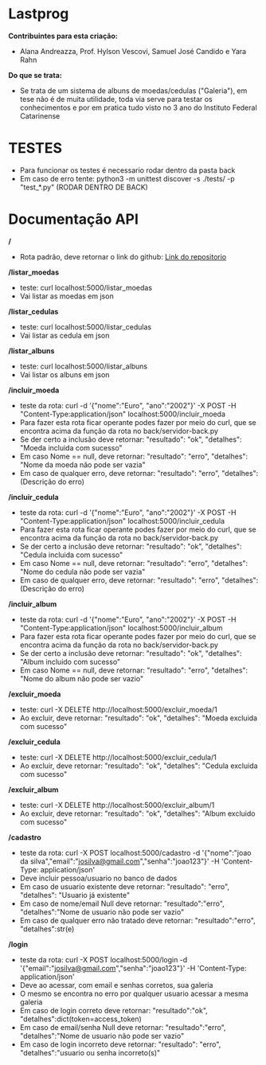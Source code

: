 # Lastprog
**Contribuintes para esta criação:**
- Alana Andreazza, Prof. Hylson Vescovi, Samuel José Candido e Yara Rahn

**Do que se trata:**
- Se trata de um sistema de albuns de moedas/cedulas ("Galeria"), em tese não é de muita utilidade, toda via serve para testar os conhecimentos e por em pratica tudo visto no 3 ano do Instituto Federal Catarinense 

# TESTES

- Para funcionar os testes é necessario rodar dentro da pasta back
- Em caso de erro tente: python3 -m unittest discover -s ./tests/ -p "test_*.py" (RODAR DENTRO DE BACK)

# Documentação API

**/**
- Rota padrão, deve retornar o link do github: [Link do repositorio](https://github.com/SamuelCandido/lastprog)

**/listar_moedas**
- teste: curl localhost:5000/listar_moedas
- Vai listar as moedas em json

**/listar_cedulas**
- teste: curl localhost:5000/listar_cedulas
- Vai listar as cedula em json

**/listar_albuns**
- teste: curl localhost:5000/listar_albuns
- Vai listar os albuns em json

**/incluir_moeda**
- teste da rota: curl -d '{"nome":"Euro", "ano":"2002"}' -X POST -H "Content-Type:application/json" localhost:5000/incluir_moeda
- Para fazer esta rota ficar operante podes fazer por meio do curl, que se encontra acima da função da rota no back/servidor-back.py
- Se der certo a inclusão deve retornar: "resultado": "ok",  "detalhes": "Moeda incluida com sucesso"
- Em caso Nome == null, deve retornar: "resultado": "erro",  "detalhes": "Nome da moeda não pode ser vazia"
- Em caso de qualquer erro, deve retornar: "resultado": "erro",  "detalhes": (Descrição do erro)

**/incluir_cedula**
- teste da rota: curl -d '{"nome":"Euro", "ano":"2002"}' -X POST -H "Content-Type:application/json" localhost:5000/incluir_cedula
- Para fazer esta rota ficar operante podes fazer por meio do curl, que se encontra acima da função da rota no back/servidor-back.py
- Se der certo a inclusão deve retornar: "resultado": "ok",  "detalhes": "Cedula incluida com sucesso"
- Em caso Nome == null, deve retornar: "resultado": "erro",  "detalhes": "Nome do cedula não pode ser vazia"
- Em caso de qualquer erro, deve retornar: "resultado": "erro",  "detalhes": (Descrição do erro)

**/incluir_album**
- teste da rota: curl -d '{"nome":"Euro", "ano":"2002"}' -X POST -H "Content-Type:application/json" localhost:5000/incluir_album
- Para fazer esta rota ficar operante podes fazer por meio do curl, que se encontra acima da função da rota no back/servidor-back.py
- Se der certo a inclusão deve retornar: "resultado": "ok",  "detalhes": "Album incluido com sucesso"
- Em caso Nome == null, deve retornar: "resultado": "erro",  "detalhes": "Nome do album não pode ser vazio"

**/excluir_moeda**
- teste: curl -X DELETE http://localhost:5000/excluir_moeda/1
- Ao excluir, deve retornar: "resultado": "ok", "detalhes": "Moeda excluida com sucesso"

**/excluir_cedula**
- teste: curl -X DELETE http://localhost:5000/excluir_cedula/1
- Ao excluir, deve retornar: "resultado": "ok", "detalhes": "Cedula excluida com sucesso"

**/excluir_album**
- teste: curl -X DELETE http://localhost:5000/excluir_album/1
- Ao excluir, deve retornar: "resultado": "ok", "detalhes": "Album excluido com sucesso"

**/cadastro**
- teste da rota: curl -X POST localhost:5000/cadastro -d '{"nome":"joao da silva","email":"josilva@gmail.com","senha":"joao123"}' -H 'Content-Type: application/json'
- Deve incluir pessoa/usuario no banco de dados
- Em caso de usuario existente deve retornar: "resultado": "erro", "detalhes": "Usuario já existente"
- Em caso de nome/email Null deve retornar: "resultado":"erro", "detalhes":"Nome de usuario não pode ser vazio"
- Em caso de qualquer erro não tratado deve retornar: "resultado":"erro", "detalhes":str(e)

**/login**
- teste da rota: curl -X POST localhost:5000/login -d '{"email":"josilva@gmail.com","senha":"joao123"}' -H 'Content-Type: application/json'
- Deve ao acessar, com email e senhas corretos, sua galeria
- O mesmo se encontra no erro por qualquer usuario acessar a mesma galeria
- Em caso de login correto deve retornar: "resultado":"ok", "detalhes":dict(token=access_token)
- Em caso de email/senha Null deve retornar: "resultado":"erro", "detalhes":"Nome de usuario não pode ser vazio"
- Em caso de login incorreto deve retornar: "resultado": "erro", "detalhes":"usuario ou senha incorreto(s)"


